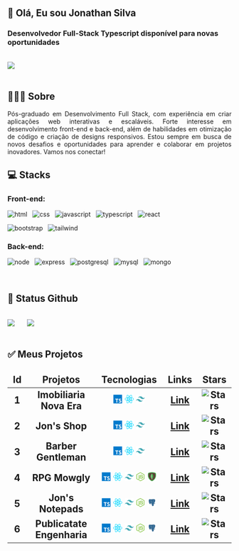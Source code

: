 
<h2>👋 Olá, Eu sou Jonathan Silva</h2>
<h3>Desenvolvedor Full-Stack Typescript disponível para novas oportunidades</h3>
<br>
<a href="https://www.linkedin.com/in/jonsilvaa" target="_blank"><img loading="lazy" src="https://img.shields.io/badge/-LinkedIn-%230077B5?style=for-the-badge&logo=linkedin&logoColor=white" target="_blank"></a>
<br>
<br>
<h2>👨🏻‍💻 Sobre</h2>
<p align="justify">Pós-graduado em Desenvolvimento Full Stack, com experiência em criar aplicações web interativas e escaláveis. Forte interesse em desenvolvimento front-end e back-end, além de habilidades em otimização de código e criação de designs responsivos. Estou sempre em busca de novos desafios e oportunidades para aprender e colaborar em projetos inovadores. Vamos nos conectar! </p>
<h2>💻 Stacks</h2>
<h3>Front-end:</h3>
<p>
<img src="https://img.shields.io/badge/HTML-111212?logo=html5" alt="html" height="30" width="80" /><span>&nbsp&nbsp</span>
<img src="https://img.shields.io/badge/CSS-111212?logo=css3&logoColor=blue" alt="css" height="30" width="80"/><span>&nbsp&nbsp</span>
<img src="https://img.shields.io/badge/JAVASCRIPT-111212?logo=javascript" alt="javascript" height="30" width="140"/><span>&nbsp&nbsp</span>
<img src="https://img.shields.io/badge/TYPESCRIPT-111212?logo=typescript" alt="typescript" height="30" width="140"/><span>&nbsp&nbsp</span>
<img src="https://img.shields.io/badge/REACT-111212?logo=react" alt="react" height="30" width="90"/><span>&nbsp&nbsp</span>	
</p>
<p><img src="https://img.shields.io/badge/BOOTSTRAP-111212?logo=bootstrap" alt="bootstrap" height="30" width="140"/><span>&nbsp&nbsp</span>
<img src="https://img.shields.io/badge/TAILWIND-111212?logo=tailwindcss" alt="tailwind" height="30" width="140"/><span>&nbsp&nbsp</span></p>
<h3>Back-end:</h3>
<p>
<img src="https://img.shields.io/badge/NODE-111212?logo=nodedotjs" alt="node" height="30" width="90" /><span>&nbsp&nbsp</span>
<img src="https://img.shields.io/badge/EXPRESS-111212?logo=express" alt="express" height="30" width="120" /><span>&nbsp&nbsp</span>
<img src="https://img.shields.io/badge/POSTGRESQL-111212?logo=postgresql" alt="postgresql" height="30" width="140" /><span>&nbsp&nbsp</span>
<img src="https://img.shields.io/badge/MYSQL-111212?logo=mysql" alt="mysql" height="30" width="100" /><span>&nbsp&nbsp</span>
<img src="https://img.shields.io/badge/MONGODB-111212?logo=mongodb" alt="mongo" height="30" width="120" /><span>&nbsp&nbsp</span>
</p>
<br>
<h2>🚀 Status Github</h2>
<div>
<br>
<img loading="lazy" height="180em" src="https://github-readme-stats.vercel.app/api/top-langs/?username=jonalvesilva&layout=compact&langs_count=7&theme=react"/>
<span>&nbsp&nbsp&nbsp&nbsp&nbsp</span>
<img loading="lazy" height="180em" src="https://github-readme-stats.vercel.app/api?username=jonalvesilva&show_icons=true&theme=react&include_all_commits=true&count_private=true"/>
</div>
<br>	
<h2>✅ Meus Projetos<h2/>
<table>
    <thead align="center">
        <tr border: none;>
            <td width="100"><b>Id</b></td>
	        <td width="500"><b>Projetos</b></td>
	        <td width="250"><b>Tecnologias</b></td>
	        <td width="100"><b>Links</b></td>
          <td width="100"><b>Stars</b></td>
        </tr>
    </thead>
      <tbody>
      <tr>
	        <td align="center">1</td>
          <td align="center">Imobiliaria Nova Era</td>
	        <td align="center">
            <img src="typescript.png" alt="Typescript" width="20" height="20" />
            <img src="react.png" alt="React" width="20" height="20" />
            <img src="tailwind.png" alt="Tailwind" width="20" height="20" />
          </td>
	        <td align="center"><a href="https://github.com/Jonalvesilva/Projeto_LP_Imobiliaria" target="_blank"><b>Link</b></a></td>
	        <td align="center"><img alt="Stars" src="https://img.shields.io/github/stars/jonalvesilva/projeto_lp_imobiliaria?style=flat&label=" /></td>
        </tr>
	          <tr>
	        <td align="center">2</td>
          <td align="center">Jon's Shop</td>
	        <td align="center">
            <img src="typescript.png" alt="Typescript" width="20" height="20" />
            <img src="react.png" alt="React" width="20" height="20" />
            <img src="tailwind.png" alt="Tailwind" width="20" height="20" />
          </td>
	        <td align="center"><a href="https://github.com/Jonalvesilva/Projeto_Ecommerce" target="_blank"><b>Link</b></a></td>
	        <td align="center"><img alt="Stars" src="https://img.shields.io/github/stars/jonalvesilva/projeto_ecommerce?style=flat&label=" /></td>
        </tr>
	         <tr>
	        <td align="center">3</td>
          <td align="center">Barber Gentleman</td>
	        <td align="center">
            <img src="typescript.png" alt="Typescript" width="20" height="20" />
            <img src="react.png" alt="React" width="20" height="20" />
            <img src="tailwind.png" alt="Tailwind" width="20" height="20" />
          </td>
	        <td align="center"><a href="https://github.com/Jonalvesilva/Projeto_Barber_Gentleman" target="_blank"><b>Link</b></a></td>
	        <td align="center"><img alt="Stars" src="https://img.shields.io/github/stars/jonalvesilva/projeto_barber_gentleman?style=flat&label=" /></td>
        </tr>
	      <tr>
	        <td align="center">4</td>
          <td align="center">RPG Mowgly</td>
	        <td align="center">
            <img src="typescript.png" alt="Typescript" width="20" height="20" />
            <img src="react.png" alt="React" width="20" height="20" />
            <img src="tailwind.png" alt="Tailwind" width="20" height="20" />
	    <img src="node.png" alt="Node" width="20" height="20" />
            <img src="mongo.png" alt="Mongo" width="20" height="20" />
          </td>
	        <td align="center"><a href="https://github.com/Jonalvesilva/Projeto_Mowgly" target="_blank"><b>Link</b></a></td>
	        <td align="center"><img alt="Stars" src="https://img.shields.io/github/stars/jonalvesilva/projeto_mowgly?style=flat&label=" /></td>
        </tr>
	           <tr>
	        <td align="center">5</td>
          <td align="center">Jon's Notepads</td>
	        <td align="center">
            <img src="typescript.png" alt="Typescript" width="20" height="20" />
            <img src="react.png" alt="React" width="20" height="20" />
            <img src="tailwind.png" alt="Tailwind" width="20" height="20" />
	    <img src="node.png" alt="Node" width="20" height="20" />
            <img src="postgre.png" alt="Postgre" width="20" height="20" />
          </td>
	        <td align="center"><a href="https://github.com/Jonalvesilva/Projeto_Jons_Notepads" target="_blank"><b>Link</b></a></td>
	        <td align="center"><img alt="Stars" src="https://img.shields.io/github/stars/jonalvesilva/projeto_jons_notepads?style=flat&label=" /></td>
        </tr>
	        <tr>
	        <td align="center">6</td>
          <td align="center">Publicatate Engenharia</td>
	        <td align="center">
            <img src="typescript.png" alt="Typescript" width="20" height="20" />
            <img src="react.png" alt="React" width="20" height="20" />
            <img src="tailwind.png" alt="Tailwind" width="20" height="20" />
	    <img src="node.png" alt="Node" width="20" height="20" />
            <img src="postgre.png" alt="Postgre" width="20" height="20" />
          </td>
	        <td align="center"><a href="https://github.com/Jonalvesilva/Projeto_Publicatate_Funcionarios_Fornecedores_CRUD" target="_blank"><b>Link</b></a></td>
	        <td align="center"><img alt="Stars" src="https://img.shields.io/github/stars/jonalvesilva/projeto_publicatate_funcionarios_fornecedores_crud?style=flat&label=" /></td>
        </tr>
      </tbody>
    </thead>
</table>
<br/>
